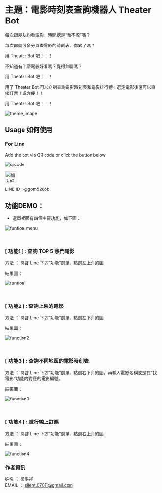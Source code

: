 # 主題：電影時刻表查詢機器人 Theater Bot

每次跟朋友約看電影，時間總是“喬不攏”嗎？

每次都開很多分頁查電影的時刻表，你累了嗎？

用 Theater Bot 吧！！！

不知道有什麽電影好看嗎？覺得無聊嗎？

用 Theater Bot 吧！！！

用了 Theater Bot 可以立刻查詢電影時刻表和電影排行榜！選定電影後還可以直接訂票！超方便！！

用 Theater Bot 吧！！！

![theme_image](https://raw.githubusercontent.com/silent94/linebot_python/master/img/theme.JPG)

## Usage 如何使用
### For Line

Add the bot via QR code or click the button below

![qrcode](https://raw.githubusercontent.com/silent94/linebot_python/master/img/qrcode.JPG)

<a href="https://line.me/R/ti/p/%40gom5285b"><img height="36" border="0" alt="加入好友" src="https://scdn.line-apps.com/n/line_add_friends/btn/zh-Hant.png"></a>

LINE ID : @gom5285b


## 功能DEMO：

 * 選單裡面有四個主要功能，如下圖：

![funtion_menu](https://raw.githubusercontent.com/silent94/linebot_python/master/img/function_menu.JPG)

<br>

###  [ 功能1 ]  :  查詢 TOP 5 熱門電影

方法 ： 開啓 Line 下方“功能”選單，點選左上角的圖

結果圖：

![funtion1](https://raw.githubusercontent.com/silent94/linebot_python/master/img/function1.JPG)

<br>

###  [ 功能2 ] :  查詢上映的電影

方法 ： 開啓 Line 下方“功能”選單，點選左下角的圖

結果圖：

![function2](https://raw.githubusercontent.com/silent94/linebot_python/master/img/function2.JPG)

<br>

###  [ 功能3 ] :  查詢不同地區的電影時刻表

方法 ： 開啓 Line 下方“功能”選單，點選右下角的圖，再輸入電影名稱或是在“找電影”功能内對應的電影編號。

結果圖：

![function3](https://raw.githubusercontent.com/silent94/linebot_python/master/img/function3.JPG)

<br>

###  [ 功能4 ] :  進行線上訂票

方法 ： 開啓 Line 下方“功能”選單，點選右上角的圖

結果圖：

![function4](https://raw.githubusercontent.com/silent94/linebot_python/master/img/function4.JPG)

### 作者資訊
姓名   ： 梁洪祥 <br>
EMAIL ： silent.07011@gmail.com
